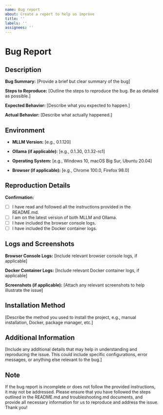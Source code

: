 ```yaml
---
name: Bug report
about: Create a report to help us improve
title: ''
labels: ''
assignees: ''
---
```


# Bug Report

## Description

**Bug Summary:**
[Provide a brief but clear summary of the bug]

**Steps to Reproduce:**
[Outline the steps to reproduce the bug. Be as detailed as possible.]

**Expected Behavior:**
[Describe what you expected to happen.]

**Actual Behavior:**
[Describe what actually happened.]

## Environment

- **MLLM Version:** [e.g., 0.1.120]
- **Ollama (if applicable):** [e.g., 0.1.30, 0.1.32-rc1]

- **Operating System:** [e.g., Windows 10, macOS Big Sur, Ubuntu 20.04]
- **Browser (if applicable):** [e.g., Chrome 100.0, Firefox 98.0]

## Reproduction Details

**Confirmation:**

- [ ] I have read and followed all the instructions provided in the README.md.
- [ ] I am on the latest version of both MLLM and Ollama.
- [ ] I have included the browser console logs.
- [ ] I have included the Docker container logs.

## Logs and Screenshots

**Browser Console Logs:**
[Include relevant browser console logs, if applicable]

**Docker Container Logs:**
[Include relevant Docker container logs, if applicable]

**Screenshots (if applicable):**
[Attach any relevant screenshots to help illustrate the issue]

## Installation Method

[Describe the method you used to install the project, e.g., manual installation, Docker, package manager, etc.]

## Additional Information

[Include any additional details that may help in understanding and reproducing the issue. This could include specific configurations, error messages, or anything else relevant to the bug.]

## Note

If the bug report is incomplete or does not follow the provided instructions, it may not be addressed. Please ensure that you have followed the steps outlined in the README.md and troubleshooting.md documents, and provide all necessary information for us to reproduce and address the issue. Thank you!
